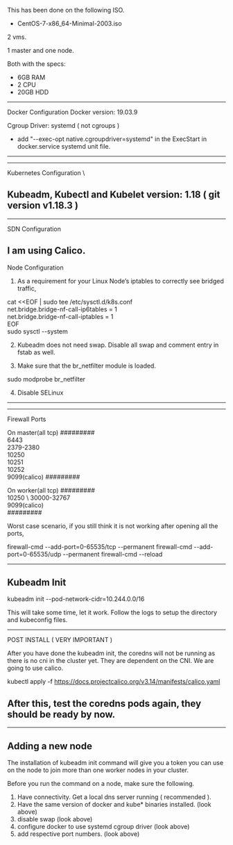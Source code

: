 This has been done on the following ISO. 

- CentOS-7-x86_64-Minimal-2003.iso

2 vms. 

1 master and one node.

Both with the specs:

- 6GB RAM 
- 2 CPU
- 20GB HDD

-----------
Docker Configuration
Docker version: 19.03.9

Cgroup Driver: systemd ( not cgroups )

- add "--exec-opt native.cgroupdriver=systemd" in the ExecStart in docker.service systemd unit file. 
------------

------------
Kubernetes Configuration \

Kubeadm, Kubectl and Kubelet version: 1.18 ( git version v1.18.3 )
------------

------------
SDN Configuration

I am using Calico.
-----------
Node Configuration

1. As a requirement for your Linux Node’s iptables to correctly see bridged traffic, 

cat <<EOF | sudo tee /etc/sysctl.d/k8s.conf \
net.bridge.bridge-nf-call-ip6tables = 1 \
net.bridge.bridge-nf-call-iptables = 1 \
EOF \
sudo sysctl --system

2. Kubeadm does not need swap. Disable all swap and comment entry in fstab as well.

3. Make sure that the br_netfilter module is loaded. 

sudo modprobe br_netfilter

4. Disable SELinux
-----------

--------------
Firewall Ports

On master(all tcp)
######### \
6443 \
2379-2380 \
10250	 \
10251	\
10252	\
9099(calico) 
#########	

On worker(all tcp)
######### \
10250 \ 
30000-32767 \
9099(calico) \
#########

Worst case scenario, if you still think it is not working after opening all the ports,

firewall-cmd --add-port=0-65535/tcp --permanent
firewall-cmd --add-port=0-65535/udp --permanent
firewall-cmd --reload

------------
Kubeadm Init
------------
kubeadm init --pod-network-cidr=10.244.0.0/16

This will take some time, let it work.
Follow the logs to setup the directory and kubeconfig files. 

------------
POST INSTALL ( VERY IMPORTANT )

After you have done the kubeadm init, the coredns will not be running as there is no cni in the cluster yet. They are dependent on the CNI. We are going to use calico.

kubectl apply -f https://docs.projectcalico.org/v3.14/manifests/calico.yaml

After this, test the coredns pods again, they should be ready by now.
------------

------------
Adding a new node
------------

The installation of kubeadm init command will give you a token you can use on the node to join more than one worker nodes in your cluster.

Before you run the command on a node, make sure the following.

1. Have connectivity. Get a local dns server running ( recommended ).
2. Have the same version of docker and kube* binaries installed. (look above)
3. disable swap (look above)
4. configure docker to use systemd cgroup driver (look above)
5. add respective port numbers. (look above)
